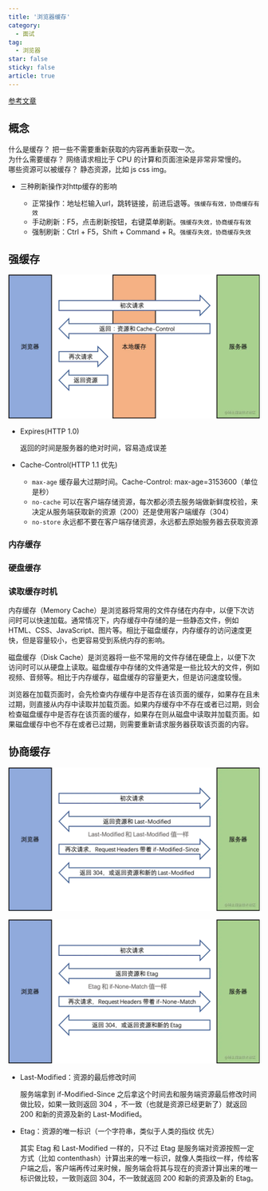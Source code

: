 ```yaml
---
title: '浏览器缓存'
category:
  - 面试
tag:
  - 浏览器
star: false
sticky: false  
article: true
---
```


[参考文章](https://juejin.cn/post/6844904067882287111)

## 概念

什么是缓存？ 把一些不需要重新获取的内容再重新获取一次。  
为什么需要缓存？ 网络请求相比于 CPU 的计算和页面渲染是非常非常慢的。  
哪些资源可以被缓存？ 静态资源，比如 js css img。 

- 三种刷新操作对http缓存的影响
  
  - 正常操作：地址栏输入url，跳转链接，前进后退等。`强缓存有效，协商缓存有效`
  - 手动刷新：F5，点击刷新按钮，右键菜单刷新。`强缓存失效，协商缓存有效`
  - 强制刷新：Ctrl + F5，Shift + Command + R。`强缓存失效，协商缓存失效`

## 强缓存

![](/images/browser/强缓存.jpg)

- Expires(HTTP 1.0) 
  
  返回的时间是服务器的绝对时间，容易造成误差
  
- Cache-Control(HTTP 1.1 优先) 
  
  - `max-age` 缓存最大过期时间。Cache-Control: max-age=3153600（单位是秒）
  - `no-cache` 可以在客户端存储资源，每次都必须去服务端做新鲜度校验，来决定从服务端获取新的资源（200）还是使用客户端缓存（304）
  - `no-store` 永远都不要在客户端存储资源，永远都去原始服务器去获取资源

### 内存缓存

### 硬盘缓存

### 读取缓存时机

内存缓存（Memory Cache）是浏览器将常用的文件存储在内存中，以便下次访问时可以快速加载。通常情况下，内存缓存中存储的是一些静态文件，例如 HTML、CSS、JavaScript、图片等。相比于磁盘缓存，内存缓存的访问速度更快，但是容量较小，也更容易受到系统内存的影响。

磁盘缓存（Disk Cache）是浏览器将一些不常用的文件存储在硬盘上，以便下次访问时可以从硬盘上读取。磁盘缓存中存储的文件通常是一些比较大的文件，例如视频、音频等。相比于内存缓存，磁盘缓存的容量更大，但是访问速度较慢。

浏览器在加载页面时，会先检查内存缓存中是否存在该页面的缓存，如果存在且未过期，则直接从内存中读取并加载页面。如果内存缓存中不存在或者已过期，则会检查磁盘缓存中是否存在该页面的缓存，如果存在则从磁盘中读取并加载页面。如果磁盘缓存中也不存在或者已过期，则需要重新请求服务器获取该页面的内容。

## 协商缓存

![](/images/browser/协商缓存1.jpg)

![](/images/browser/协商缓存2.jpg)

- Last-Modified：资源的最后修改时间

  服务端拿到 if-Modified-Since 之后拿这个时间去和服务端资源最后修改时间做比较，如果一致则返回 304 ，不一致（也就是资源已经更新了）就返回 200 和新的资源及新的 Last-Modified。

- Etag：资源的唯一标识（一个字符串，类似于人类的指纹 优先）

  其实 Etag 和 Last-Modified 一样的，只不过 Etag 是服务端对资源按照一定方式（比如 contenthash）计算出来的唯一标识，就像人类指纹一样，传给客户端之后，客户端再传过来时候，服务端会将其与现在的资源计算出来的唯一标识做比较，一致则返回 304，不一致就返回 200 和新的资源及新的 Etag。